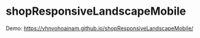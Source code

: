 # shopResponsiveLandscapeMobile

  Demo: https://vhnvohoainam.github.io/shopResponsiveLandscapeMobile/
